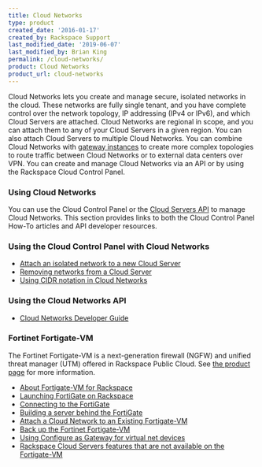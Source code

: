 ```yaml
---
title: Cloud Networks
type: product
created_date: '2016-01-17'
created_by: Rackspace Support
last_modified_date: '2019-06-07'
last_modified_by: Brian King
permalink: /cloud-networks/
product: Cloud Networks
product_url: cloud-networks
---
```


Cloud Networks lets you create and manage secure, isolated networks in the cloud. These networks are fully single tenant, and you have complete control over the network topology, IP addressing (IPv4 or IPv6), and which Cloud Servers are attached. Cloud Networks are regional in scope, and you can attach them to any of your Cloud Servers in a given region. You can also attach Cloud Servers to multiple Cloud Networks. You can combine Cloud Networks with [gateway instances](https://docs.rackspace.com/docs/user-guides/infrastructure/cloud-config/network/cloud-networks-product-concepts/network-gateway-instances/#network-gateway-instances) to create more complex topologies to route traffic between Cloud Networks or to external data centers over VPN. You can create and manage Cloud Networks via an API or by using the Rackspace Cloud Control Panel.

### Using Cloud Networks

You can use the Cloud Control Panel or the [Cloud Servers API](https://docs.rackspace.com/docs/cloud-networks/v2/developer-guide/#document-api-reference) to manage Cloud Networks. This section provides links to both the Cloud Control Panel How-To articles and API developer resources.

### Using the Cloud Control Panel with Cloud Networks

- [Attach an isolated network to a new Cloud Server](/how-to/create-an-isolated-cloud-network-and-attach-it-to-a-server "Create an isolated Cloud Network")
- [Removing networks from a Cloud Server](/how-to/removing-networks-from-a-cloud-server "Removing networks from a Cloud Server")
- [Using CIDR notation in Cloud Networks](/how-to/using-cidr-notation-in-cloud-networks "CIDR Notation")

### Using the Cloud Networks API

- [Cloud Networks Developer Guide](https://docs.rackspace.com/docs/cloud-networks/v2/developer-guide/)

### Fortinet Fortigate-VM

The Fortinet Fortigate-VM is a next-generation firewall (NGFW) and unified threat manager (UTM) offered in Rackspace Public Cloud. See [the product page](https://www.rackspace.com/cloud/servers/fortigate-vm) for more information.

- [About Fortigate-VM for Rackspace](https://docs2.fortinet.com/vm/rackspace/fortigate/6.0/rackspace-cookbook/6.0.4/123172/about-fortigate-for-rackspace)
- [Launching FortiGate on Rackspace](https://docs2.fortinet.com/vm/rackspace/fortigate/6.0/rackspace-cookbook/6.0.4/962534/launching-fortigate-on-rackspace)
- [Connecting to the FortiGate](https://docs2.fortinet.com/vm/rackspace/fortigate/6.0/rackspace-cookbook/6.0.4/956706/connecting-to-the-fortigate)
- [Building a server behind the FortiGate](https://docs2.fortinet.com/vm/rackspace/fortigate/6.0/rackspace-cookbook/6.0.4/57735/building-a-server-behind-the-fortigate)
- [Attach a Cloud Network to an Existing Fortigate-VM](/how-to/attach-a-cloud-network-to-an-existing-fortigate-vm/ "Attach a Cloud Network to an Existing Fortigate-VM")
- [Back up the Fortinet Fortigate-VM](/how-to/back-up-the-fortinet-fortigate-vm/ "Back up the Fortinet Fortigate-VM")
- [Using Configure as Gateway for virtual net devices](/how-to/using-configure-as-a-gateway-for-virtual-net-devices/ "Using Configure as Gateway for virtual net devices")
- [Rackspace Cloud Servers features that are not available on the Fortigate-VM](/how-to/rackspace-cloud-servers-features-that-are-not-available-on-the-fortigate-vm/ "Rackspace Cloud Servers features that are not available on the Fortigate-VM")
